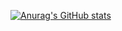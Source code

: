 [![Anurag's GitHub stats](https://github-readme-stats.vercel.app/api?username=hanbitgoun&show_icons=true&theme=nord)](https://github.com/anuraghazra/github-readme-stats)





<!--
**hanbitgoun/hanbitgoun** is a ✨ _special_ ✨ repository because its `README.md` (this file) appears on your GitHub profile.

Here are some ideas to get you started:

- 🔭 I’m currently working on ...
- 🌱 I’m currently learning ...
- 👯 I’m looking to collaborate on ...
- 🤔 I’m looking for help with ...
- 💬 Ask me about ...
- 📫 How to reach me: ...
- 😄 Pronouns: ...
- ⚡ Fun fact: ...


